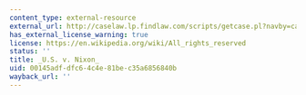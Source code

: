 ```yaml
---
content_type: external-resource
external_url: http://caselaw.lp.findlaw.com/scripts/getcase.pl?navby=case&court=us&vol=418&page=683
has_external_license_warning: true
license: https://en.wikipedia.org/wiki/All_rights_reserved
status: ''
title: _U.S. v. Nixon_
uid: 00145adf-dfc6-4c4e-81be-c35a6856840b
wayback_url: ''
---
```

